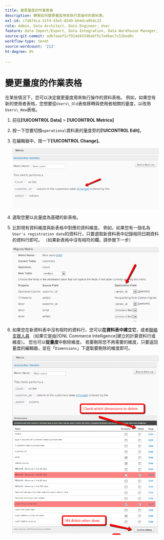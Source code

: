 ```yaml
---
title: 變更量度的作業表格
description: 瞭解如何變更量度用來執行其操作的資料表。
exl-id: c7a074ca-31f4-43e5-85d9-b64dca95dc23
role: Admin, Data Architect, Data Engineer, User
feature: Data Import/Export, Data Integration, Data Warehouse Manager, Commerce Tables
source-git-commit: adb7aaef1cf914d43348abf5c7e4bec7c51bed0c
workflow-type: tm+mt
source-wordcount: '213'
ht-degree: 0%

---
```


# 變更量度的作業表格

在某些情況下，您可以決定變更量度用來執行操作的資料表格。 例如，如果您有新的使用者表格，您想要從`Users\_Old`表格移轉與使用者相關的量度，以改用`Users\_New`表格。

1. 前往&#x200B;**[!UICONTROL Data]** > **[!UICONTROL Metrics]**
1. 按一下您要切換`operational`資料表的量度旁的&#x200B;**[!UICONTROL Edit]**。
1. 在編輯器中，按一下&#x200B;**[!UICONTROL Change]**。

   ![](../../assets/change-metrics-1.png)
1. 選取您要以此量度為基礎的新表格。
1. 比對現有資料維度與新表格中對應的資料維度。 例如，如果您有一個名為`User's registration date`的資料行，只要選取新資料表中記錄相同日期資料的資料行即可。 （如果新表格中沒有相符的欄，請參閱下一步）

   ![](../../assets/change-metrics-2.png)

1. 如果您在新資料表中沒有相符的資料行，您可以&#x200B;**在資料表中建立它**，或者[聯絡支援人員](https://experienceleague.adobe.com/docs/commerce-knowledge-base/kb/troubleshooting/miscellaneous/mbi-service-policies.html) （如果它是由[!DNL Commerce Intelligence]建立的計算資料行或維度）。 您也可以&#x200B;**從量度**&#x200B;中刪除維度。 若要刪除您不再需要的維度，只要返回量度的編輯器，並在「`Dimensions`」下選取要刪除的維度即可。

   ![](../../assets/change-metrics-3.png)
